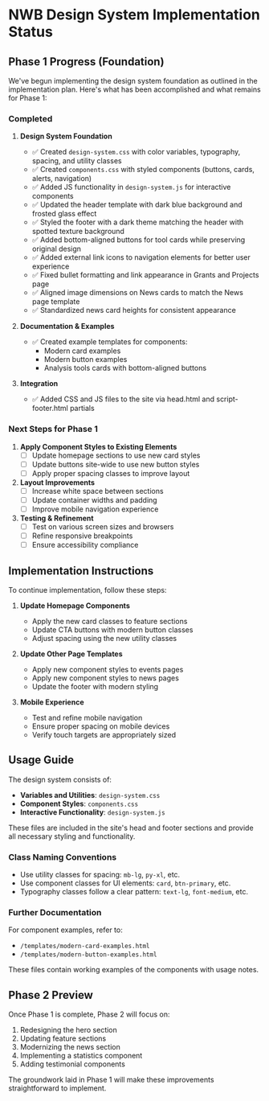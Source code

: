 # NWB Design System Implementation Status

## Phase 1 Progress (Foundation)

We've begun implementing the design system foundation as outlined in the implementation plan. Here's what has been accomplished and what remains for Phase 1:

### Completed

1. **Design System Foundation**
   - ✅ Created `design-system.css` with color variables, typography, spacing, and utility classes
   - ✅ Created `components.css` with styled components (buttons, cards, alerts, navigation)
   - ✅ Added JS functionality in `design-system.js` for interactive components
   - ✅ Updated the header template with dark blue background and frosted glass effect
   - ✅ Styled the footer with a dark theme matching the header with spotted texture background
   - ✅ Added bottom-aligned buttons for tool cards while preserving original design
   - ✅ Added external link icons to navigation elements for better user experience
   - ✅ Fixed bullet formatting and link appearance in Grants and Projects page
   - ✅ Aligned image dimensions on News cards to match the News page template
   - ✅ Standardized news card heights for consistent appearance

2. **Documentation & Examples**
   - ✅ Created example templates for components:
     - Modern card examples
     - Modern button examples
     - Analysis tools cards with bottom-aligned buttons
  
3. **Integration**
   - ✅ Added CSS and JS files to the site via head.html and script-footer.html partials

### Next Steps for Phase 1

1. **Apply Component Styles to Existing Elements**
   - [ ] Update homepage sections to use new card styles
   - [ ] Update buttons site-wide to use new button styles
   - [ ] Apply proper spacing classes to improve layout

2. **Layout Improvements**
   - [ ] Increase white space between sections
   - [ ] Update container widths and padding
   - [ ] Improve mobile navigation experience

3. **Testing & Refinement**
   - [ ] Test on various screen sizes and browsers
   - [ ] Refine responsive breakpoints
   - [ ] Ensure accessibility compliance

## Implementation Instructions

To continue implementation, follow these steps:

1. **Update Homepage Components**
   - Apply the new card classes to feature sections
   - Update CTA buttons with modern button classes
   - Adjust spacing using the new utility classes

2. **Update Other Page Templates**
   - Apply new component styles to events pages
   - Apply new component styles to news pages
   - Update the footer with modern styling

3. **Mobile Experience**
   - Test and refine mobile navigation
   - Ensure proper spacing on mobile devices
   - Verify touch targets are appropriately sized

## Usage Guide

The design system consists of:

- **Variables and Utilities**: `design-system.css`
- **Component Styles**: `components.css`
- **Interactive Functionality**: `design-system.js`

These files are included in the site's head and footer sections and provide all necessary styling and functionality.

### Class Naming Conventions

- Use utility classes for spacing: `mb-lg`, `py-xl`, etc.
- Use component classes for UI elements: `card`, `btn-primary`, etc.
- Typography classes follow a clear pattern: `text-lg`, `font-medium`, etc.

### Further Documentation

For component examples, refer to:
- `/templates/modern-card-examples.html`
- `/templates/modern-button-examples.html`

These files contain working examples of the components with usage notes.

## Phase 2 Preview

Once Phase 1 is complete, Phase 2 will focus on:

1. Redesigning the hero section
2. Updating feature sections
3. Modernizing the news section
4. Implementing a statistics component
5. Adding testimonial components

The groundwork laid in Phase 1 will make these improvements straightforward to implement.
